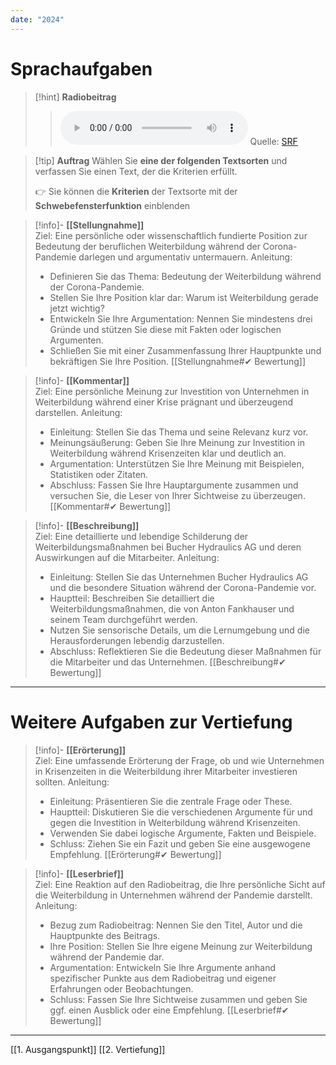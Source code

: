 ```yaml
---
date: "2024"
---
```

# Sprachaufgaben

>[!hint] **Radiobeitrag**
>><audio controls><source src="https://download-media.srf.ch/world/audio/Rendez-vous-radio/2021/06/Rendez-vous_04-06-2021-1230.mp3"></audio>
>>Quelle: [SRF](https://www.srf.ch/play/radio/redirect/detail/1b561a36-7528-4254-afcb-a3baa6b5510f)

>[!tip] **Auftrag**
>Wählen Sie **eine der folgenden Textsorten** und verfassen Sie einen Text, der die Kriterien erfüllt.
>
>👉 Sie können die **Kriterien** der Textsorte mit der **Schwebefensterfunktion** einblenden

>[!info]- **[[Stellungnahme]]**  
>Ziel: Eine persönliche oder wissenschaftlich fundierte Position zur Bedeutung der beruflichen Weiterbildung während der Corona-Pandemie darlegen und argumentativ untermauern.
>Anleitung:
>- Definieren Sie das Thema: Bedeutung der Weiterbildung während der Corona-Pandemie.
>- Stellen Sie Ihre Position klar dar: Warum ist Weiterbildung gerade jetzt wichtig?
>- Entwickeln Sie Ihre Argumentation: Nennen Sie mindestens drei Gründe und stützen Sie diese mit Fakten oder logischen Argumenten.
>- Schließen Sie mit einer Zusammenfassung Ihrer Hauptpunkte und bekräftigen Sie Ihre Position.
>[[Stellungnahme#✔ Bewertung]]

>[!info]- **[[Kommentar]]**  
>Ziel: Eine persönliche Meinung zur Investition von Unternehmen in Weiterbildung während einer Krise prägnant und überzeugend darstellen.
>Anleitung:
>- Einleitung: Stellen Sie das Thema und seine Relevanz kurz vor.
>- Meinungsäußerung: Geben Sie Ihre Meinung zur Investition in Weiterbildung während Krisenzeiten klar und deutlich an.
>- Argumentation: Unterstützen Sie Ihre Meinung mit Beispielen, Statistiken oder Zitaten.
>- Abschluss: Fassen Sie Ihre Hauptargumente zusammen und versuchen Sie, die Leser von Ihrer Sichtweise zu überzeugen.
>[[Kommentar#✔ Bewertung]]

>[!info]- **[[Beschreibung]]**  
>Ziel: Eine detaillierte und lebendige Schilderung der Weiterbildungsmaßnahmen bei Bucher Hydraulics AG und deren Auswirkungen auf die Mitarbeiter.
>Anleitung:
>- Einleitung: Stellen Sie das Unternehmen Bucher Hydraulics AG und die besondere Situation während der Corona-Pandemie vor.
>- Hauptteil: Beschreiben Sie detailliert die Weiterbildungsmaßnahmen, die von Anton Fankhauser und seinem Team durchgeführt werden.
>- Nutzen Sie sensorische Details, um die Lernumgebung und die Herausforderungen lebendig darzustellen.
>- Abschluss: Reflektieren Sie die Bedeutung dieser Maßnahmen für die Mitarbeiter und das Unternehmen.
>[[Beschreibung#✔ Bewertung]]

---

# Weitere Aufgaben zur Vertiefung

>[!info]- **[[Erörterung]]**  
>Ziel: Eine umfassende Erörterung der Frage, ob und wie Unternehmen in Krisenzeiten in die Weiterbildung ihrer Mitarbeiter investieren sollten.
>Anleitung:
>- Einleitung: Präsentieren Sie die zentrale Frage oder These.
>- Hauptteil: Diskutieren Sie die verschiedenen Argumente für und gegen die Investition in Weiterbildung während Krisenzeiten.
>- Verwenden Sie dabei logische Argumente, Fakten und Beispiele.
>- Schluss: Ziehen Sie ein Fazit und geben Sie eine ausgewogene Empfehlung.
>[[Erörterung#✔ Bewertung]]

>[!info]- **[[Leserbrief]]**  
>Ziel: Eine Reaktion auf den Radiobeitrag, die Ihre persönliche Sicht auf die Weiterbildung in Unternehmen während der Pandemie darstellt.
>Anleitung:
>- Bezug zum Radiobeitrag: Nennen Sie den Titel, Autor und die Hauptpunkte des Beitrags.
>- Ihre Position: Stellen Sie Ihre eigene Meinung zur Weiterbildung während der Pandemie dar.
>- Argumentation: Entwickeln Sie Ihre Argumente anhand spezifischer Punkte aus dem Radiobeitrag und eigener Erfahrungen oder Beobachtungen.
>- Schluss: Fassen Sie Ihre Sichtweise zusammen und geben Sie ggf. einen Ausblick oder eine Empfehlung.
>[[Leserbrief#✔ Bewertung]]



---
[[1. Ausgangspunkt]]
[[2. Vertiefung]]

